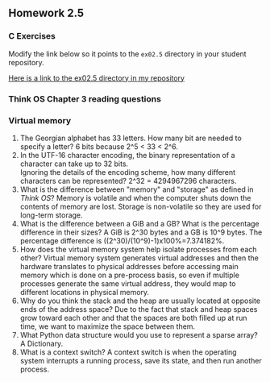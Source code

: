 ## Homework 2.5

### C Exercises

Modify the link below so it points to the `ex02.5` directory in your
student repository.

[Here is a link to the ex02.5 directory in my repository](https://github.com/YOUR_GITHUB_USERNAME_HERE/ExercisesInC/tree/master/exercises/ex02.5)

### Think OS Chapter 3 reading questions

### Virtual memory

1) The Georgian alphabet has 33 letters.  How many bit are needed to specify a letter?
6 bits because 2^5 < 33 < 2^6.
2) In the UTF-16 character encoding, the binary representation of a character can take up to 32 bits.  
Ignoring the details of the encoding scheme, how many different characters can be represented?
2^32 = 4294967296 characters.
3) What is the difference between "memory" and "storage" as defined in *Think OS*?
Memory is volatile and when the computer shuts down the contents of memory are lost.
Storage is non-volatile so they are used for long-term storage.
4) What is the difference between a GiB and a GB?  What is the percentage difference in their sizes?
A GiB is 2^30 bytes and a GB is 10^9 bytes. The percentage difference is ((2^30)/(10^9)-1)x100%=7.374182%.
5) How does the virtual memory system help isolate processes from each other?
Virtual memory system generates virtual addresses and then the hardware translates to physical addresses before accessing main memory which is done on a pre-process basis, so even if multiple processes generate the same virtual address, they would map to different locations in physical memory.
6) Why do you think the stack and the heap are usually located at opposite ends of the address space?
Due to the fact that stack and heap spaces grow toward each other and that the spaces are both filled up at run time, we want to maximize the space between them.
7) What Python data structure would you use to represent a sparse array?
A Dictionary.
8) What is a context switch?
A context switch is when the operating system interrupts a running process, save its state, and then run another process.
